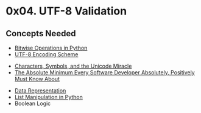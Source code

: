 # 0x04. UTF-8 Validation
## Concepts Needed
* [Bitwise Operations in Python](https://intranet.alxswe.com/rltoken/BslyYNZlXdyxW3_b0WNOcg)
* [UTF-8 Encoding Scheme](https://intranet.alxswe.com/rltoken/oqFi6P1hNvp9aSuNv---IQ)
- [Characters, Symbols, and the Unicode Miracle](https://intranet.alxswe.com/rltoken/d--jVK8sBSlhkosu7pFzdw)
- [The Absolute Minimum Every Software Developer Absolutely, Positively Must Know About](https://intranet.alxswe.com/rltoken/9EwaXVds22dSK3IvF5nNCA)
* [Data Representation]()
* [List Manipulation in Python](https://intranet.alxswe.com/rltoken/TaN91MgmOL80GeOGvmldIw)
* Boolean Logic